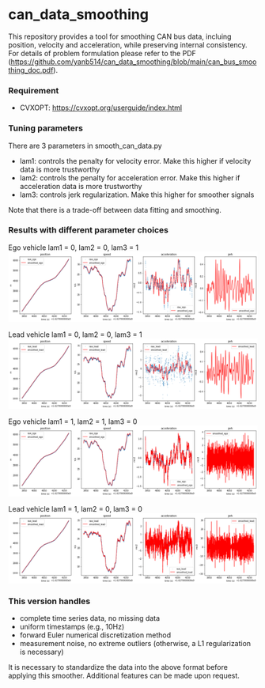 # can_data_smoothing

This repository provides a tool for smoothing CAN bus data, incluing position, velocity and acceleration, while preserving internal consistency.
For details of problem formulation please refer to the PDF (https://github.com/yanb514/can_data_smoothing/blob/main/can_bus_smoothing_doc.pdf).

### Requirement
- CVXOPT: https://cvxopt.org/userguide/index.html

### Tuning parameters
There are 3 parameters in smooth_can_data.py
- lam1: controls the penalty for velocity error. Make this higher if velocity data is more trustworthy
- lam2: controls the penalty for acceleration error.  Make this higher if acceleration data is more trustworthy
- lam3: controls jerk regularization.  Make this higher for smoother signals

Note that there is a trade-off between data fitting and smoothing.

### Results with different parameter choices
Ego vehicle
lam1 = 0, lam2 = 0, lam3 = 1
![](https://github.com/yanb514/can_data_smoothing/blob/main/figures/ego_0_0_1.png)

Lead vehicle
lam1 = 0, lam2 = 0, lam3 = 1
![](https://github.com/yanb514/can_data_smoothing/blob/main/figures/lead_0_0_1.png)

Ego vehicle
lam1 = 1, lam2 = 1, lam3 = 0
![](https://github.com/yanb514/can_data_smoothing/blob/main/figures/ego_1_1_0.png)

Lead vehicle
lam1 = 1, lam2 = 0, lam3 = 0
![](https://github.com/yanb514/can_data_smoothing/blob/main/figures/lead_1_0_0.png)

### This version handles
- complete time series data, no missing data
- uniform timestamps (e.g., 10Hz)
- forward Euler numerical discretization method
- measurement noise, no extreme outliers (otherwise, a L1 regularization is necessary)

It is necessary to standardize the data into the above format before applying this smoother. Additional features can be made upon request.
